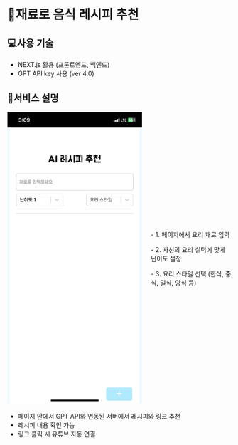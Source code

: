 # 🍳재료로 음식 레시피 추천

## 💻사용 기술

- NEXT.js 활용 (프론트엔드, 백엔드)
- GPT API key 사용 (ver 4.0)

## 📄서비스 설명

<div style="display: flex; flex-direction: row; align-items: center;">
  <div style="margin-right: 20px;">
    <img src="image.png" alt="alt text" />
  </div>
  <div>
    <p>- 1. 페이지에서 요리 재료 입력</p>
    <p>- 2. 자신의 요리 실력에 맞게 난이도 설정</p>
    <p>- 3. 요리 스타일 선택 (한식, 중식, 일식, 양식 등)</p>
  </div>
</div>

- 페이지 안에서 GPT API와 연동된 서버에서 레시피와 링크 추천
- 레시피 내용 확인 가능
- 링크 클릭 시 유튜브 자동 연결
